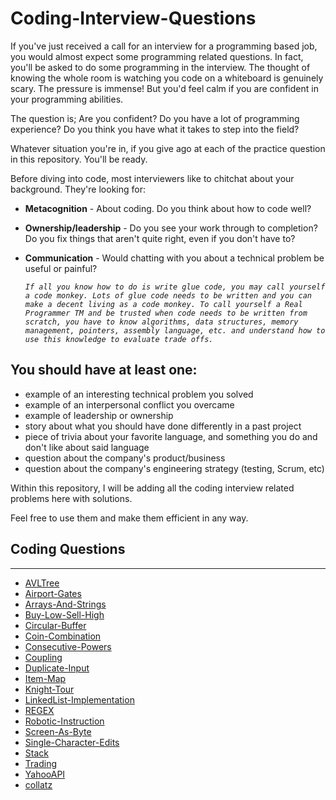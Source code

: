# Coding-Interview-Questions

If you've just received a call for an interview for a programming based job,
you would almost expect some programming related questions. In fact, you'll be
asked to do some programming in the interview. The thought of knowing the whole
room is watching you code on a whiteboard is genuinely scary. The pressure is
immense! But you'd feel calm if you are confident in your programming abilities.

The question is; Are you confident? Do you have a lot of programming experience?
Do you think you have what it takes to step into the field?

Whatever situation you're in, if you give ago at each of the practice question
in this repository. You'll be ready.

Before diving into code, most interviewers like to chitchat about your
background. They're looking for:
- **Metacognition** - About coding. Do you think about how to code well?
- **Ownership/leadership** - Do you see your work through to completion? Do you
  fix things that aren't quite right, even if you don't have to?
- **Communication** -  Would chatting with you about a technical problem be
  useful or painful?

  *`If all you know how to do is write glue code, you may call yourself a code
  monkey. Lots of glue code needs to be written and you can make a decent living
  as a code monkey. To call yourself a Real Programmer TM and be trusted when code
  needs to be written from scratch, you have to know algorithms, data structures,
  memory management, pointers, assembly language, etc. and understand how to use
  this knowledge to evaluate trade offs.`*

You should have at least one:
----------------------------------

- example of an interesting technical problem you solved
- example of an interpersonal conflict you overcame
- example of leadership or ownership
- story about what you should have done differently in a past project
- piece of trivia about your favorite language, and something you do and don't
  like about said language
- question about the company's product/business
- question about the company's engineering strategy (testing, Scrum, etc)

Within this repository, I will be adding all the coding interview related
problems here with solutions.

Feel free to use them and make them efficient in any way.

## Coding Questions
----------------------------------
- [AVLTree](https://github.com/BroGrammerStastic/Coding-Interview-Questions/tree/master/AVLTree)
- [Airport-Gates](https://github.com/BroGrammerStastic/Coding-Interview-Questions/tree/master/Airport-Gates)
- [Arrays-And-Strings](https://github.com/BroGrammerStastic/Coding-Interview-Questions/tree/master/Arrays-And-Strings)
- [Buy-Low-Sell-High](https://github.com/BroGrammerStastic/Coding-Interview-Questions/tree/master/Buy-Low-Sell-High)
- [Circular-Buffer](https://github.com/BroGrammerStastic/Coding-Interview-Questions/tree/master/Circular-Buffer)
- [Coin-Combination](https://github.com/BroGrammerStastic/Coding-Interview-Questions/tree/master/Coin-Combination)
- [Consecutive-Powers](https://github.com/BroGrammerStastic/Coding-Interview-Questions/tree/master/Consecutive-Powers)
- [Coupling](https://github.com/BroGrammerStastic/Coding-Interview-Questions/tree/master/Coupling)
- [Duplicate-Input](https://github.com/BroGrammerStastic/Coding-Interview-Questions/tree/master/Duplicate-Inputs)
- [Item-Map](https://github.com/BroGrammerStastic/Coding-Interview-Questions/tree/master/Item-Map)
- [Knight-Tour](https://github.com/BroGrammerStastic/Coding-Interview-Questions/tree/master/Knight-Tour)
- [LinkedList-Implementation](https://github.com/BroGrammerStastic/Coding-Interview-Questions/tree/master/LinkedList-Implementation)
- [REGEX](https://github.com/BroGrammerStastic/Coding-Interview-Questions/tree/master/REGEX)
- [Robotic-Instruction](https://github.com/BroGrammerStastic/Coding-Interview-Questions/tree/master/Robotic-Instruction)
- [Screen-As-Byte](https://github.com/BroGrammerStastic/Coding-Interview-Questions/tree/master/Screen-As-Byte)
- [Single-Character-Edits](https://github.com/BroGrammerStastic/Coding-Interview-Questions/tree/master/Single-Character-Edits)
- [Stack](https://github.com/BroGrammerStastic/Coding-Interview-Questions/tree/master/Stack)
- [Trading](https://github.com/BroGrammerStastic/Coding-Interview-Questions/tree/master/Trading)
- [YahooAPI](https://github.com/BroGrammerStastic/Coding-Interview-Questions/tree/master/YahooAPI)
- [collatz](https://github.com/BroGrammerStastic/Coding-Interview-Questions/tree/master/collatz)
